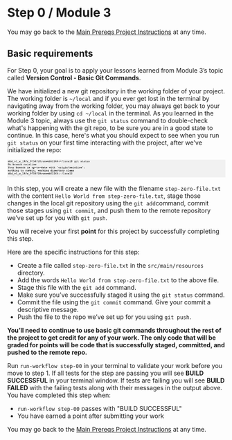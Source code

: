 # Step 0 / Module 3

You may go back to the  [Main Prereqs Project Instructions](https://labs.vocareum.com/web/2180183/1165913.0/ASNLIB/public/docs/lang/en/README.md)  at any time.

## Basic requirements

For Step 0, your goal is to apply your lessons learned from Module 3’s topic called  **Version Control - Basic Git Commands**.

We have initialized a new git repository in the working folder of your project. The working folder is  `~/local`  and if you ever get lost in the terminal by navigating away from the working folder, you may always get back to your working folder by using  `cd ~/local`  in the terminal. As you learned in the Module 3 topic, always use the  `git status`  command to double-check what's happening with the git repo, to be sure you are in a good state to continue. In this case, here's what you should expect to see when you run  `git status`  on your first time interacting with the project, after we've initialized the repo:

![Git Status After Init](https://github.com/Caldwell-WGU/ATA-Prerequisite-Course/blob/main/Images/git-status-after-init.png)

In this step, you will create a new file with the filename  `step-zero-file.txt`  with the content  `Hello World from step-zero-file.txt`, stage those changes in the local git repository using the  `git add`command, commit those stages using  `git commit`, and push them to the remote repository we’ve set up for you with  `git push`.

You will receive your first  **point**  for this project by successfully completing this step.

Here are the specific instructions for this step:

-   Create a file called  `step-zero-file.txt`  in the  `src/main/resources`  directory.
-   Add the words  `Hello World from step-zero-file.txt`  to the above file.
-   Stage this file with the  `git add`  command.
-   Make sure you’ve successfully staged it using the  `git status`  command.
-   Commit the file using the  `git commit`  command. Give your commit a descriptive message.
-   Push the file to the repo we’ve set up for you using  `git push`.

__**You’ll need to continue to use basic git commands throughout the rest of the project to get credit for any of your work. The only code that will be graded for points will be code that is successfully staged, committed, and pushed to the remote repo.**__

Run  `run-workflow step-00`  in your terminal to validate your work before you move to step 1. If all tests for the step are passing you will see  **BUILD SUCCESSFUL**  in your terminal window. If tests are failing you will see  **BUILD FAILED**  with the failing tests along with their messages in the output above. You have completed this step when:

-   `run-workflow step-00`  passes with "BUILD SUCCESSFUL"
-   You have earned a point after submitting your work

You may go back to the  [Main Prereqs Project Instructions](https://labs.vocareum.com/web/2180183/1165913.0/ASNLIB/public/docs/lang/en/README.md)  at any time.
